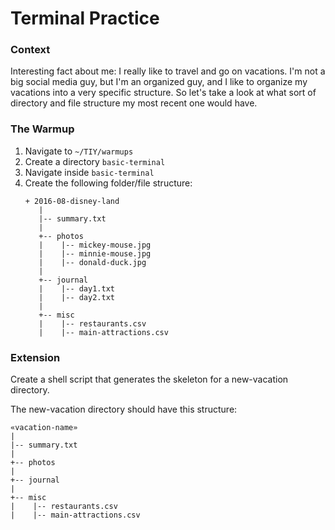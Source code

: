 # Terminal Practice

### Context
Interesting fact about me: I really like to travel and go on vacations. I'm not a big social media guy, but I'm an organized guy, and I like to organize my vacations into a very specific structure. So let's take a look at what sort of directory and file structure my most recent one would have.

### The Warmup
1. Navigate to `~/TIY/warmups`
2. Create a directory `basic-terminal`
3. Navigate inside `basic-terminal`
4. Create the following folder/file structure:
	```
	+ 2016-08-disney-land
	   |
	   |-- summary.txt
	   |
	   +-- photos
	   |    |-- mickey-mouse.jpg
	   |    |-- minnie-mouse.jpg
	   |    |-- donald-duck.jpg
	   |  
	   +-- journal
	   |    |-- day1.txt 
	   |    |-- day2.txt
	   |    
	   +-- misc
	   |    |-- restaurants.csv 
	   |    |-- main-attractions.csv	
	```

### Extension
Create a shell script that generates the skeleton for a new-vacation directory.

The new-vacation directory should have this structure:

```
«vacation-name»
|
|-- summary.txt
|
+-- photos
|    
+-- journal
|    
+-- misc
|    |-- restaurants.csv 
|    |-- main-attractions.csv
```